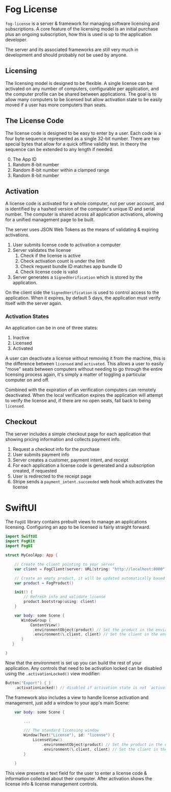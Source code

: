 # Fog License

`fog-license` is a server & framework for managing software licensing and subscriptions. A core feature of the licensing model is an initial purchase plus an ongoing subscription, how this is used is up to the application developer.

The server and its associated frameworks are still very much in development and should probably not be used by anyone.

## Licensing

The licensing model is designed to be flexible. A single license can be activated on any number of computers, configurable per application, and the computer profile can be shared between applications. The goal is to allow many computers to be licensed but allow activation state to be easily moved if a user has more computers than seats.

## The License Code

The license code is designed to be easy to enter by a user. Each code is a four byte sequence represented as a single 32-bit number. There are two special bytes that allow for a quick offline validity test. In theory the sequence can be extended to any length if needed.

0. The App ID
1. Random 8-bit number
2. Random 8-bit number within a clamped range
3. Random 8-bit number

## Activation

A license code is activated for a whole computer, not per user account, and is identified by a hashed version of the computer's unique ID and serial number. The computer is shared across all application activations, allowing for a unified management page to be built.

The server uses JSON Web Tokens as the means of validating & expiring activations.

1. User submits license code to activation a computer
2. Server validates the license
   1. Check if the license is active
   2. Check activation count is under the limit
   3. Check request bundle ID matches app bundle ID
   4. Check license code is valid
3. Server generates a `SignedVerification` which is stored by the application.

On the client side the `SignedVerification` is used to control access to the application. When it expires, by default 5 days, the application must verify itself with the server again.

### Activation States

An application can be in one of three states:

1. Inactive
2. Licensed
3. Activated

A user can deactivate a license without removing it from the machine, this is the difference between `licensed` and `activated`. This allows a user to easily "move" seats between computers without needing to go through the entire licensing process again, it's simply a matter of toggling a particular computer on and off.

Combined with the expiration of an verification computers can remotely deactivated. When the local verification expires the application will attempt to verify the license and, if there are no open seats, fall back to being `licensed`.

## Checkout

The server includes a simple checkout page for each application that showing pricing information and collects payment info.

1. Request a checkout info for the purchase
2. User submits payment info
3. Server creates a customer, payment intent, and receipt
4. For each application a license code is generated and a subscription created, if requested
5. User is redirected to the receipt page
6. Stripe sends a `payment_intent.succeeded` web hook which activates the license

# SwiftUI

The `FogUI` library contains prebuilt views to manage an applications licensing. Configuring an app to be licensed is fairly straight forward.

```swift
import SwiftUI
import FogKit
import FogUI

struct MyCoolApp: App {

    // Create the client pointing to your server
    var client = FogClient(server: URL(string: "http://localhost:8080")!)

    // Create an empty product, it will be updated automatically based on the bundle identifier
    var product = FogProduct()

    init() {
        // Refresh info and validate license
        product.bootstrap(using: client)
    }

    var body: some Scene {
       WindowGroup {
           ContentView()
            .environmentObject(product) // Set the product in the environment
            .environment(\.client, client) // Set the client in the environment
       }
   }

}
```

Now that the environment is set up you can build the rest of your application. Any controls that need to be activation locked can be disabled using the `.activationLocked()` view modifier:

```swift
Button("Export") { }
    .activationLocked() // disabled if activation state is not `activated`
```

The framework also includes a view to handle license activation and management, just add a window to your app's main Scene:

```swift
    var body: some Scene {

        ...

        /// The standard licensing window
        Window(Text("License"), id: "license") {
            LicenseView()
                .environmentObject(product) // Set the product in the environment
                .environment(\.client, client) // Set the client in the environment
        }

    }
```

This view presents a text field for the user to enter a license code & information collected about their computer. After activation shows the license info & license management controls.
